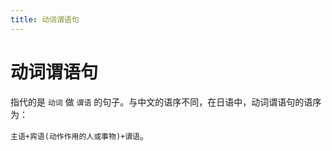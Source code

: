 ```yaml
---
title: 动词谓语句
---
```


# 动词谓语句

指代的是 `动词` 做 `谓语` 的句子。与中文的语序不同，在日语中，动词谓语句的语序为：

`主语+宾语(动作作用的人或事物)+谓语`。

<grammer-content sentence="例如： **リンゴを(宾语) + [食/た]べる(谓语)。** 吃苹果。" />
